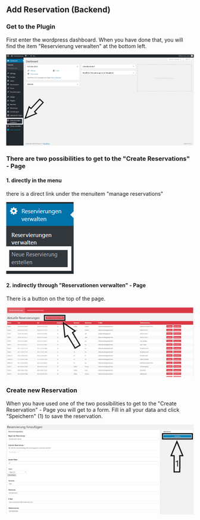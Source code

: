 ## Add Reservation (Backend)

### Get to the Plugin

First enter the wordpress dashboard. When you have done that, you will find the item "Reservierung verwalten" at the bottom left.

![menu](./../../docimg/managereservations.png)

### There are two possibilities to get to the "Create Reservations" - Page
#### 1. directly in the menu

there is a direct link under the menuitem "manage reservations" <br>

![menu](./../../docimg/newreservation1.png)


#### 2. indirectly through "Reservationen verwalten" - Page

There is a button on the top of the page.

![menu](./../../docimg/newreservation2.png)

### Create new Reservation

When you have used one of the two possibilities to get to the "Create Reservation" - Page you will get to a form. Fill in all your data and click "Speichern" (1) to save the reservation.

![menu](./../../docimg/newreservation3.png)